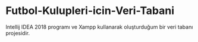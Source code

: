 # Futbol-Kulupleri-icin-Veri-Tabani
Intellij IDEA 2018 programı ve Xampp kullanarak oluşturduğum bir veri tabanı projesidir.
